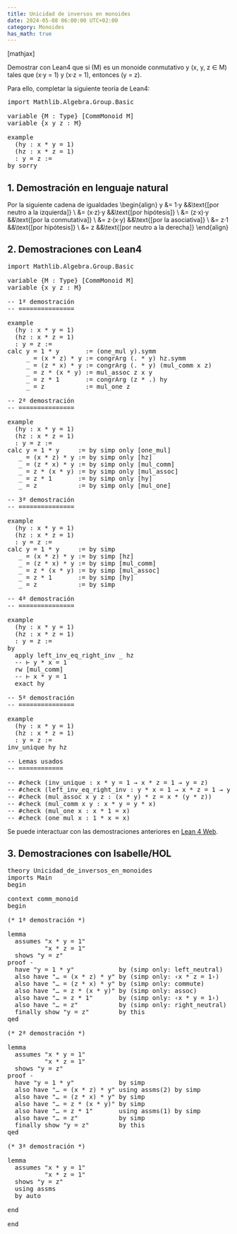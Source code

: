 ```yaml
---
title: Unicidad de inversos en monoides
date: 2024-05-08 06:00:00 UTC+02:00
category: Monoides
has_math: true
---
```


[mathjax]

Demostrar con Lean4 que si \(M\) es un monoide conmutativo y \(x, y, z ∈ M\) tales que \(x·y = 1\) y \(x·z = 1\), entonces \(y = z\).

Para ello, completar la siguiente teoría de Lean4:

<pre lang="lean">
import Mathlib.Algebra.Group.Basic

variable {M : Type} [CommMonoid M]
variable {x y z : M}

example
  (hy : x * y = 1)
  (hz : x * z = 1)
  : y = z :=
by sorry
</pre>
<!--more-->

<h2>1. Demostración en lenguaje natural</h2>

Por la siguiente cadena de igualdades
\begin{align}
   y &= 1·y          &&\text{[por neutro a la izquierda]} \\
     &= (x·z)·y      &&\text{[por hipótesis]} \\
     &= (z·x)·y      &&\text{[por la conmutativa]} \\
     &= z·(x·y)      &&\text{[por la asociativa]} \\
     &= z·1          &&\text{[por hipótesis]} \\
     &= z            &&\text{[por neutro a la derecha]}
\end{align}

<h2>2. Demostraciones con Lean4</h2>

<pre lang="lean">
import Mathlib.Algebra.Group.Basic

variable {M : Type} [CommMonoid M]
variable {x y z : M}

-- 1ª demostración
-- ===============

example
  (hy : x * y = 1)
  (hz : x * z = 1)
  : y = z :=
calc y = 1 * y       := (one_mul y).symm
     _ = (x * z) * y := congrArg (. * y) hz.symm
     _ = (z * x) * y := congrArg (. * y) (mul_comm x z)
     _ = z * (x * y) := mul_assoc z x y
     _ = z * 1       := congrArg (z * .) hy
     _ = z           := mul_one z

-- 2ª demostración
-- ===============

example
  (hy : x * y = 1)
  (hz : x * z = 1)
  : y = z :=
calc y = 1 * y     := by simp only [one_mul]
   _ = (x * z) * y := by simp only [hz]
   _ = (z * x) * y := by simp only [mul_comm]
   _ = z * (x * y) := by simp only [mul_assoc]
   _ = z * 1       := by simp only [hy]
   _ = z           := by simp only [mul_one]

-- 3ª demostración
-- ===============

example
  (hy : x * y = 1)
  (hz : x * z = 1)
  : y = z :=
calc y = 1 * y     := by simp
   _ = (x * z) * y := by simp [hz]
   _ = (z * x) * y := by simp [mul_comm]
   _ = z * (x * y) := by simp [mul_assoc]
   _ = z * 1       := by simp [hy]
   _ = z           := by simp

-- 4ª demostración
-- ===============

example
  (hy : x * y = 1)
  (hz : x * z = 1)
  : y = z :=
by
  apply left_inv_eq_right_inv _ hz
  -- ⊢ y * x = 1
  rw [mul_comm]
  -- ⊢ x * y = 1
  exact hy

-- 5ª demostración
-- ===============

example
  (hy : x * y = 1)
  (hz : x * z = 1)
  : y = z :=
inv_unique hy hz

-- Lemas usados
-- ============

-- #check (inv_unique : x * y = 1 → x * z = 1 → y = z)
-- #check (left_inv_eq_right_inv : y * x = 1 → x * z = 1 → y = z)
-- #check (mul_assoc x y z : (x * y) * z = x * (y * z))
-- #check (mul_comm x y : x * y = y * x)
-- #check (mul_one x : x * 1 = x)
-- #check (one_mul x : 1 * x = x)
</pre>

Se puede interactuar con las demostraciones anteriores en [Lean 4 Web](https://live.lean-lang.org/#url=https://raw.githubusercontent.com/jaalonso/Calculemus2/main/src/Unicidad_de_inversos_en_monoides.lean).

<h2>3. Demostraciones con Isabelle/HOL</h2>

<pre lang="isar">
theory Unicidad_de_inversos_en_monoides
imports Main
begin

context comm_monoid
begin

(* 1ª demostración *)

lemma
  assumes "x * y = 1"
          "x * z = 1"
  shows "y = z"
proof -
  have "y = 1 * y"            by (simp only: left_neutral)
  also have "… = (x * z) * y" by (simp only: ‹x * z = 1›)
  also have "… = (z * x) * y" by (simp only: commute)
  also have "… = z * (x * y)" by (simp only: assoc)
  also have "… = z * 1"       by (simp only: ‹x * y = 1›)
  also have "… = z"           by (simp only: right_neutral)
  finally show "y = z"        by this
qed

(* 2ª demostración *)

lemma
  assumes "x * y = 1"
          "x * z = 1"
  shows "y = z"
proof -
  have "y = 1 * y"            by simp
  also have "… = (x * z) * y" using assms(2) by simp
  also have "… = (z * x) * y" by simp
  also have "… = z * (x * y)" by simp
  also have "… = z * 1"       using assms(1) by simp
  also have "… = z"           by simp
  finally show "y = z"        by this
qed

(* 3ª demostración *)

lemma
  assumes "x * y = 1"
          "x * z = 1"
  shows "y = z"
  using assms
  by auto

end

end
</pre>
